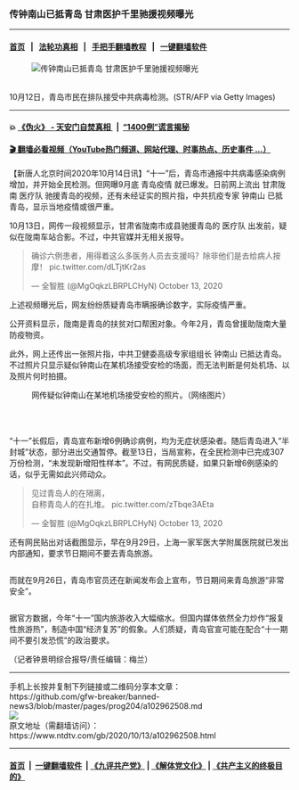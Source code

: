 ### 传钟南山已抵青岛 甘肃医护千里驰援视频曝光
------------------------

#### [首页](https://github.com/gfw-breaker/banned-news3/blob/master/README.md) &nbsp;&nbsp;|&nbsp;&nbsp; [法轮功真相](https://github.com/begood0513/basic/blob/master/README.md)  &nbsp;&nbsp;|&nbsp;&nbsp; [手把手翻墙教程](https://github.com/gfw-breaker/guides/wiki)  &nbsp;&nbsp;|&nbsp;&nbsp; [一键翻墙软件](https://github.com/gfw-breaker/nogfw/blob/master/README.md)  



<div><div class="featured_image">
 <figure>
  <img alt="传钟南山已抵青岛 甘肃医护千里驰援视频曝光" src="https://i.ntdtv.com/assets/uploads/2020/10/GettyImages-1229036964-1-800x450.jpg"/>
 </figure><br/>
 <span class="caption">
  10月12日，青岛市民在排队接受中共病毒检测。(STR/AFP via Getty Images)
 </span>
</div>
</div><hr/>

#### 💥 [《伪火》 - 天安门自焚真相 ](http://158.247.195.190:10000/videos/blog/weihuo.html)&nbsp; |&nbsp; [“1400例”谎言揭秘  ](http://158.247.195.190:10000/videos/blog/jiexi1400.html)

#### [ 🎬  翻墙必看视频（YouTube热门频道、网站代理、时事热点、历史事件 ...）](https://github.com/gfw-breaker/links/blob/master/banned.md)

<div><div class="post_content" itemprop="articleBody">
 <p>
  【新唐人北京时间2020年10月14日讯】“十一”后，青岛市通报中共病毒感染病例增加，并开始全民检测。但网曝9月底
  <ok href="https://www.ntdtv.com/gb/青岛疫情.htm">
   青岛疫情
  </ok>
  就已爆发。日前网上流出
  <ok href="https://www.ntdtv.com/gb/甘肃陇南.htm">
   甘肃陇南
  </ok>
  <ok href="https://www.ntdtv.com/gb/医疗队.htm">
   医疗队
  </ok>
  驰援青岛的视频，还有未经证实的照片指，中共抗疫专家
  <ok href="https://www.ntdtv.com/gb/钟南山.htm">
   钟南山
  </ok>
  已抵青岛，显示当地疫情或很严重。
 </p>
 <p>
  10月13日，网传一段视频显示，甘肃省陇南市成县驰援青岛的
  <ok href="https://www.ntdtv.com/gb/医疗队.htm">
   医疗队
  </ok>
  出发前，疑似在陇南车站合影。不过，中共官媒并无相关报导。
 </p>
 <blockquote class="twitter-tweet" data-dnt="true" data-width="500">
  <p dir="ltr" lang="zh">
   确诊六例患者，用得着这么多医务人员去支援吗？除非他们是去给病人按摩！
   <ok href="https://t.co/dLTjtKr2as">
    pic.twitter.com/dLTjtKr2as
   </ok>
  </p>
  <p>
   — 全智胜 (@MgOqkzLBRPLCHyN)
   <ok href="https://twitter.com/MgOqkzLBRPLCHyN/status/1316023719156830208?ref_src=twsrc%5Etfw">
    October 13, 2020
   </ok>
  </p>
 </blockquote>
 <p>
  <script async="" charset="utf-8" src="https://platform.twitter.com/widgets.js">
  </script>
 </p>
 <p>
  <p>
   上述视频曝光后，网友纷纷质疑青岛市瞒报确诊数字，实际疫情严重。
  </p>
  <p>
   公开资料显示，陇南是青岛的扶贫对口帮困对象。今年2月，青岛曾援助陇南大量防疫物资。
  </p>
  <p>
   此外，网上还传出一张照片指，中共卫健委高级专家组组长
   <ok href="https://www.ntdtv.com/gb/钟南山.htm">
    钟南山
   </ok>
   已抵达青岛。不过照片只显示疑似钟南山在某机场接受安检的场面，而无法判断是何处机场、以及照片何时拍摄。
  </p>
  <figure class="wp-caption aligncenter" id="attachment_102962509" style="width: 600px">
   <ok href="https://i.ntdtv.com/assets/uploads/2020/10/EkM8qLFVcAAU39b.jpg">
    <img alt="" class="size-medium wp-image-102962509" src="https://i.ntdtv.com/assets/uploads/2020/10/EkM8qLFVcAAU39b-600x800.jpg"/>
   </ok>
   <br/><figcaption class="wp-caption-text">
    网传疑似钟南山在某地机场接受安检的照片。（网络图片）
   </figcaption><br/>
  </figure><br/>
  <p>
   “十一”长假后，青岛宣布新增6例确诊病例，均为无症状感染者。随后青岛进入“半封城”状态，部分进出交通暂停。截至13日，当局宣称，在全民检测中已完成307万份检测，“未发现新增阳性样本”。不过，有网民质疑，如果只新增6例感染的话，似乎无需如此兴师动众。
  </p>
  <blockquote class="twitter-tweet" data-dnt="true" data-width="500">
   <p dir="ltr" lang="zh">
    见过青岛人的在隔离，
    <br/>
    自称青岛人的在扎堆。
    <ok href="https://t.co/zTbqe3AEta">
     pic.twitter.com/zTbqe3AEta
    </ok>
   </p>
   <p>
    — 全智胜 (@MgOqkzLBRPLCHyN)
    <ok href="https://twitter.com/MgOqkzLBRPLCHyN/status/1316046279575703553?ref_src=twsrc%5Etfw">
     October 13, 2020
    </ok>
   </p>
  </blockquote>
  <p>
   <script async="" charset="utf-8" src="https://platform.twitter.com/widgets.js">
   </script>
  </p>
  <p>
   <p>
    还有网民贴出对话截图显示，早在9月29日，上海一家军医大学附属医院就已发出内部通知，要求节日期间不要去青岛旅游。
   </p>
   <p style="text-align: center;">
    <ok href="https://i.ntdtv.com/assets/uploads/2020/10/EkKxeT-UYAE2pVk.jpg">
     <img alt="" class="alignnone size-medium wp-image-102962510" src="https://i.ntdtv.com/assets/uploads/2020/10/EkKxeT-UYAE2pVk-600x1067.jpg"/>
    </ok>
   </p>
   <p>
    而就在9月26日，青岛市官员还在新闻发布会上宣布，节日期间来青岛旅游“非常安全”。
   </p>
   <p style="text-align: center;">
    <ok href="https://i.ntdtv.com/assets/uploads/2020/10/EkKxeUCUwAAnWVc.jpg">
     <img alt="" class="alignnone wp-image-102962511" src="https://i.ntdtv.com/assets/uploads/2020/10/EkKxeUCUwAAnWVc-600x1067.jpg"/>
    </ok>
   </p>
   <p>
    据官方数据，今年“十一”国内旅游收入大幅缩水。但国内媒体依然全力炒作“报复性旅游热”，制造中国“经济复苏”的假象。人们质疑，青岛官宣可能在配合“十一期间不要引发恐慌”的政治要求。
   </p>
   <p>
    （记者钟景明综合报导/责任编辑：梅兰）
   </p>
   <div class="single_ad">
   </div>
  </p>
 </p>
</div>
</div>
<hr/>
手机上长按并复制下列链接或二维码分享本文章：<br/>
https://github.com/gfw-breaker/banned-news3/blob/master/pages/prog204/a102962508.md <br/>
<a href='https://github.com/gfw-breaker/banned-news3/blob/master/pages/prog204/a102962508.md'><img src='https://github.com/gfw-breaker/banned-news3/blob/master/pages/prog204/a102962508.md.png'/></a> <br/>
原文地址（需翻墙访问）：https://www.ntdtv.com/gb/2020/10/13/a102962508.html


------------------------
#### [首页](https://github.com/gfw-breaker/banned-news3/blob/master/README.md) &nbsp;|&nbsp; [一键翻墙软件](https://github.com/gfw-breaker/nogfw/blob/master/README.md) &nbsp;| [《九评共产党》](https://github.com/gfw-breaker/9ping.md/blob/master/README.md#九评之一评共产党是什么) | [《解体党文化》](https://github.com/gfw-breaker/jtdwh.md/blob/master/README.md) | [《共产主义的终极目的》](https://github.com/gfw-breaker/gczydzjmd.md/blob/master/README.md)


<img src='http://gfw-breaker.win/banned-news3/pages/prog204/a102962508.md' width='0px' height='0px'/>